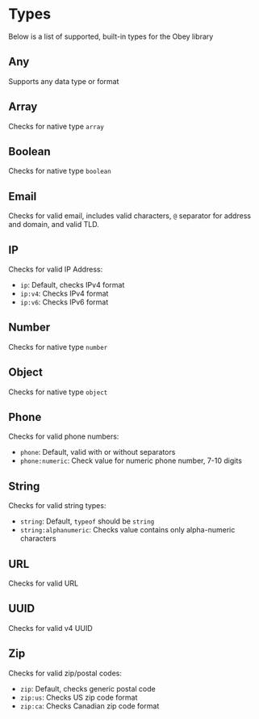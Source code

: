 # Types

Below is a list of supported, built-in types for the Obey library

## Any

Supports any data type or format

## Array

Checks for native type `array`

## Boolean

Checks for native type `boolean`

## Email

Checks for valid email, includes valid characters, `@` separator for address and domain, and valid TLD.

## IP

Checks for valid IP Address:

* `ip`: Default, checks IPv4 format
* `ip:v4`: Checks IPv4 format
* `ip:v6`: Checks IPv6 format

## Number

Checks for native type `number`

## Object

Checks for native type `object`

## Phone

Checks for valid phone numbers:

* `phone`: Default, valid with or without separators
* `phone:numeric`: Check value for numeric phone number, 7-10 digits

## String

Checks for valid string types:

* `string`: Default, `typeof` should be `string`
* `string:alphanumeric`: Checks value contains only alpha-numeric characters

## URL

Checks for valid URL

## UUID

Checks for valid v4 UUID

## Zip

Checks for valid zip/postal codes:

* `zip`: Default, checks generic postal code
* `zip:us`: Checks US zip code format
* `zip:ca`: Checks Canadian zip code format